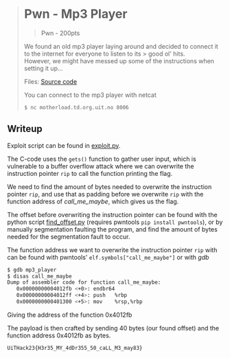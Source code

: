 > # Pwn - Mp3 Player
> > Pwn - 200pts
>
> We found an old mp3 player laying around and decided to connect it to the internet for everyone to listen to its > good ol' hits. <br />
> However, we might have messed up some of the instructions when setting it up...
>
> Files: [Source code](src)
>
> You can connect to the mp3 player with netcat
> ```bash
> $ nc motherload.td.org.uit.no 8006
> ```

## Writeup
Exploit script can be found in [exploit.py](exploit.py).

The C-code uses the `gets()` function to gather user input, which is vulnerable to a buffer overflow attack where we can overwrite the instruction pointer `rip` to call the function printing the flag.

We need to find the amount of bytes needed to overwrite the instruction pointer `rip`, and use that as padding before we overwrite `rip` with the function address of *call_me_maybe*, which gives us the flag.

The offset before overwriting the instruction pointer can be found with the python script [find_offset.py](find_offset.py) (requires pwntools `pip install pwntools`), or by manually segmentation faulting the program, and find the amount of bytes needed for the segmentation fault to occur.

The function address we want to overwrite the instruction pointer `rip` with can be found with pwntools' `elf.symbols["call_me_maybe"]` or with *gdb*
```bash
$ gdb mp3_player
$ disas call_me_maybe
Dump of assembler code for function call_me_maybe:
   0x00000000004012fb <+0>:	endbr64
   0x00000000004012ff <+4>:	push   %rbp
   0x0000000000401300 <+5>:	mov    %rsp,%rbp
```
Giving the address of the function 0x4012fb

The payload is then crafted by sending 40 bytes (our found offset) and the function address 0x4012fb as bytes.

```
UiTHack23{H3r35_MY_4dDr355_50_caLL_M3_may83}
```

